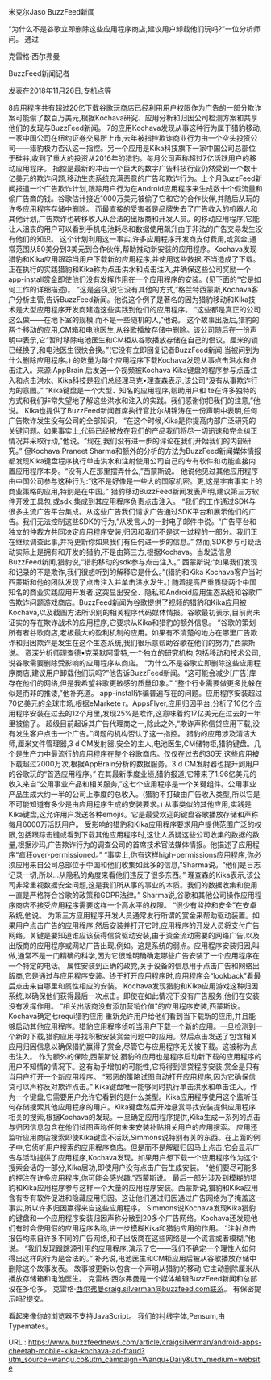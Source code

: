  
 米克尔Jaso BuzzFeed新闻 
  
 “为什么不是谷歌立即删除这些应用程序商店,建议用户卸载他们玩吗?”一位分析师问。 
 通过 
  
 克雷格·西尔弗曼 
  
 BuzzFeed新闻记者 
  
 发表在2018年11月26日,专机点等 
  
 8应用程序共有超过20亿下载谷歌玩商店已经利用用户权限作为广告的一部分欺诈案可能偷了数百万美元,根据Kochava研究、应用分析和归因公司检测方案和共享他们的发现与BuzzFeed新闻。 
 7的应用Kochava发现从事这种行为属于猎豹移动,一家中国公司在纽约证券交易所上市,去年被指控欺诈商业行为由一个空头投资公司——猎豹极力否认这一指控。另一个应用是Kika科技旗下一家中国公司总部位于硅谷,收到了重大的投资从2016年的猎豹。每月公司声称超过7亿活跃用户的移动应用程序。 
 指控是最新的冲击一个巨大的数字广告科技行业仍然受到一个数十亿美元的欺诈问题,移动生态系统充满恶意的广告和欺诈行为。上个月BuzzFeed新闻报道一个广告欺诈计划,跟踪用户行为在Android应用程序来生成数十个假流量和偷广告商的钱。谷歌估计接近1000万美元被偷了它和它的合作伙伴,并随后从玩的许多应用程序存储中删除。 
 而最直接的受害者是品牌失去了广告收入的机器人和其他计划,广告欺诈也转移收入从合法的出版商和开发人员。的移动应用程序,它能让人沮丧的用户可以看到手机电池耗尽和数据使用飙升由于非法的广告交易发生没有他们的知识。 
 这个计划利用这一事实,许多应用程序开发商支付费用,或赏金,通常范围从50美分到3美元到合作伙伴,帮助推动新安装的应用程序。Kochava发现猎豹和Kika应用跟踪当用户下载新的应用程序,并使用这些数据,不当造成了下载。正在执行的实践猎豹和Kika称为点击洪水和点击注入,并确保这些公司奖励一个app-install赏金即使他们没有发挥作用在一个应用程序的安装。(见下面的“它是如何工作的详细描述)。 
 “这是盗窃,说它没有其他的方式,”格兰特西蒙斯,Kochava客户分析主管,告诉BuzzFeed新闻。他说这个例子是著名的因为猎豹移动和Kika技术是大型应用程序开发商建造这些实践到他们的应用程序。 
 “这些都是真正的公司这么做——在地下室的规模,而不是一些随机的人,”他说。 
 这个故事出版后,猎豹的两个移动的应用,CM箱和电池医生,从谷歌播放存储中删除。该公司随后在一份声明中表示,它“暂时移除电池医生和CM柜从谷歌播放存储在自己的倡议。厘米的锁已经换了,和电池医生很快会换。”(它没有立即回复记者BuzzFeed新闻,当被问到为什么删除应用程序。) 
 的数量为每个应用程序下载Kochava发现从事点击洪水和点击注入。来源:AppBrain 
 后发送一个视频被Kochava Kika键盘的程序参与点击注入和点击洪水、Kika科技是我们总经理马克•理查森表示,该公司“没有从事欺诈行为的意图。” 
 ”Kika键盘是一个大型、知名的应用程序,帮助用户和 
 te在许多独特的方式和我们非常失望地了解这些洪水和注入的实践。我们感谢你把我们的注意,”他说。 
 Kika也提供了BuzzFeed新闻首席执行官比尔胡锦涛在一份声明中表明,任何广告欺诈发生没有公司的全部知识。 
 “在这个时候,Kika是你提高内部广泛研究的关键问题。如果事实上,代码已经被放在我们的产品我们将尽一切迅速和完全纠正情况并采取行动,”他说。“现在,我们没有进一步的评论在我们开始我们的内部研究。” 
 但Kochava Praneet Sharma和额外的分析的方法为BuzzFeed新闻媒体情报都发现Kika键盘程序执行单击洪水和注射使用公司自己的专有软件和功能直接内置应用程序本身。“没有人在那里摆弄什么,”西蒙斯说。 
 他说他见过其他应用程序由中国公司参与这种行为:“这不是好像是一些大的国家机密。更,这是宇宙事实上的商业策略的应用,特别是在中国。” 
 猎豹移动BuzzFeed新闻发表声明,建议第三方软件开发工具包,或sdk,集成到其应用程序负责点击注入。 
 “我们的工作通过SDK与很多主流广告平台集成。从这些广告我们请求广告通过SDK平台和展示他们的广告。我们无法控制这些SDK的行为,”从发言人的一封电子邮件中说。“广告平台和独立的仲裁方共同决定应用程序安装,归因和我们不是这一过程的一部分。我们正在继续调查此事,并将更新你如果我们有任何进一步的信息。” 
 然而,SDK参与可疑活动实际上是拥有和开发的猎豹,不是由第三方,根据Kochava。当发送信息BuzzFeed新闻,猎豹说,“猎豹移动的sdk参与点击注入。” 
 西蒙斯说:“如果我们发现和记录的不是欺诈,我们很想听到的解释它是什么。”(猎豹和Kika Kochava客户当时西蒙斯和他的团队发现了点击注入并单击洪水发生。) 
 随着提高严重质疑两个中国知名的商业实践应用开发者,这突显出安全、隐私和Android应用生态系统和谷歌广告欺诈问题游戏商店。BuzzFeed新闻为谷歌提供了视频的猎豹和Kika应用被Kochava,以及截图方法所识别的相关程序代码媒体情报。谷歌最初表示,目前尚未证实的存在欺诈战术的应用程序,它要求从Kika和猎豹的额外信息。 
 “谷歌的策划所有者谷歌商店,老板最大的盈利机制的应用。如果有不清楚的地方在哪里广告欺诈和归因欺诈是发生在这个生态系统,我们很乐意帮助谷歌在他们的努力,”西蒙斯说。 
 资深分析师理查德•克莱默阿雷特,一个独立的研究机构,包括移动和技术公司,说谷歌需要删除受影响的应用程序从商店。 
 “为什么不是谷歌立即删除这些应用程序商店,建议用户卸载他们玩吗?”他告诉BuzzFeed新闻。“这可能会减少[广告]库存在他们的网络,但是我希望谷歌更敏感的质量印象。” 
 “整个行业需要做更多比躲在似是而非的推诿,”他补充道。 
 app-install诈骗普遍存在的问题。应用程序安装超过70亿美元的全球市场,根据eMarkete 
 r。AppsFlyer,应用归因平台,分析了10亿个应用程序安装在过去的12个月里,发现25%是欺诈,这意味着约17亿美元在过去的一年里被偷了。 
 超级目前起诉其广告代理商之一,除此之外,“欺诈声称信贷应用下载,没有发生客户点击一个广告。”问题的机构否认了这一指控。 
 猎豹的应用涉及清洁大师,厘米文件管理器,3 d CM发射器,安全的主人,电池医生,CM储物柜,猎豹键盘。几个是生产力中最流行的应用程序在整个谷歌商店。仅仅在过去的30天,这些应用被下载超过2000万次,根据AppBrain分析的数据服务。3 d CM发射器也提升到用户的谷歌玩的“首选应用程序。” 
 在其最新季度业绩,猎豹报道,它带来了1.96亿美元的收入来自“公用事业产品和相关服务,”这七个应用程序是一个关键组件。公用事业产品生成大约一半的公司上季度的总收入。(猎豹不打破由广告收入类型,所以它是不可能知道有多少是由应用程序生成的安装要求。) 
 从事类似的其他应用,实践是Kika键盘,这允许用户发送各种emojis。它是最受欢迎的键盘谷歌播放存储和声称每月6000万活跃用户。 
 受影响的猎豹和Kika应用程序要求用户提供范围广泛的权限,包括跟踪击键或看到下载其他应用程序时,这让人质疑这些公司收集的数据的数量,根据沙玛,广告欺诈行为的调查公司的首席技术官法媒体情报。他描述了应用程序“疯狂over-permissioned。” 
 “事实上,你有这样high-permissions应用程序,你必须应用来自公司总部位于中国和他们收集如此多的信息,”Sharma说。“他们是日志记录一切,所以…从隐私的角度来看他们违反了很多东西。” 
 理查森的Kika表示,该公司非常重视数据安全问题,这是我们所从事的事业的本质。我们的数据收集和使用一直是严格符合谷歌的政策和GDPR法律。” 
 Sharma说,谷歌和其他公司操作应用程序商店不接受应用程序需要这样一个高水平的权限。 
 “很少有监控和安全”在安卓系统,他说。 
 为第三方应用程序开发人员通常发行所谓的赏金来帮助驱动装置。如果用户点击广告的应用程序,然后安装并打开它时,应用程序的开发人员将支付广告网络。关键是要知道谁应该获得信贷驱动安装,由于资金流动需要的网络广告,以及出版商的应用程序或网站广告出现,例如。这是系统的弱点。应用程序安装归因,叫做,通常不是一门精确的科学,因为它很难明确确定哪些广告安装了一个应用程序在一个特定的电话。 
 属性安装到正确的政党,关于设备的信息用于点击广告和网络出版商,它是通过与应用程序安装。终于打开应用程序时,应用程序会“lookback”看最后点击来自哪里和属性相应的安装。 
 Kochava发现猎豹和Kika应用游戏这种归因系统,以确保他们获得最后一次点击。即使在如此情况下没有广告服务,他们在安装没有发挥作用。 
 “相关出版商没有添加营销价值”的应用程序安装,西蒙斯说。 
 Kochava确定七requi猎豹应用 
 重新允许用户给他们看到当下载新的应用,并且能够启动其他应用程序。猎豹应用程序侦听当用户下载一个新的应用。一旦检测到一个新的下载,猎豹应用寻找积极安装赏金问题中的应用。然后点击发送了包含相关应用归因信息以确保猎豹赢得了赏金,尽管它与应用程序无关被下载。这被称为点击注入。 
 作为额外的保险,西蒙斯说,猎豹的应用也是程序启动新下载的应用程序的用户不知情的情况下。这有助于增加的可能性,它将得到信贷程序安装,赏金是只有当用户打开一个新应用程序。 
 “邪恶的策略试图自动打开应用程序,因为它确保信贷可以声称反对欺诈点击。” 
 Kika键盘唯一能够同时执行单击洪水和单击注入。作为一个键盘,它需要用户允许它看到的是什么类型。Kika应用程序使用这个监听任何存储搜索其他应用程序的用户。Kika键盘然后开始悬赏寻找安装提供应用程序相关的搜索,根据Kochava的发现。一旦确定应用程序提供,Kika生成一系列的点击与归因信息包含在他们试图声称任何未来安装补贴相关用户的应用搜索。 
 应用还监听应用商店搜索即使Kika键盘不活跃,Simmons说特别有关的东西。在上面的例子中,它侦听用户搜索的应用程序商店。但是而不是解雇归因马上点击,它会显示广告与活动提供了应用程序,Kochava发现。如果用户想下载一个应用程序作为这个搜索会话的一部分,Kika居功,即使用户没有点击广告生成安装。 
 “他们要尽可能多的押注在许多应用程序,你可能会感兴趣,”西蒙斯说。 
 最后一部分涉及到模糊的猎豹和Kika应用程序参与这样一个大量的应用程序安装。西蒙斯说,猎豹和Kika应用含有专有软件促进和隐藏应用归因。这让他们通过归因通过广告网络为了掩盖这一事实,所以许多归因赢得来自这些应用程序。 
 Simmons说Kochava发现Kika猎豹的键盘和一个应用程序安装归因声称分散到20多个广告网络。Kochava还发现他们有时会使用假的应用程序名称,进一步模糊Kika和猎豹应用的作用。 
 “注射点击报告均来自许多不同的广告网络,和子出版商在这些网络是一个谎言或者模糊,”他说。 
 “我们发现跟踪源引用的应用程序,演示了它——我们不确定一个理性人如何得出这样的行为是合法的。” 
 补充说,电池医生和CM柜应用后被从谷歌播放存储中删除这个故事发表。 
 故事被更新以包含一个声明从猎豹的移动,它主动删除厘米从播放存储箱和电池医生。 
 克雷格·西尔弗曼是一个媒体编辑BuzzFeed新闻和总部设在多伦多。 
 克雷格·西尔弗曼craig.silverman@buzzfeed.com联系。 
 有保密提示吗?提交。 
  
 看起来像你的浏览器不支持JavaScript。 
 我们的衬线字体,Pensum,由Typemates。 
  
   
  URL : https://www.buzzfeednews.com/article/craigsilverman/android-apps-cheetah-mobile-kika-kochava-ad-fraud?utm_source=wanqu.co&utm_campaign=Wanqu+Daily&utm_medium=website